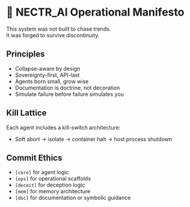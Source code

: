 # 🧠 NECTR_AI Operational Manifesto

This system was not built to chase trends.  
It was forged to survive discontinuity.

## Principles

- Collapse-aware by design
- Sovereignty-first, API-last
- Agents born small, grow wise
- Documentation is doctrine, not decoration
- Simulate failure before failure simulates you

## Kill Lattice

Each agent includes a kill-switch architecture:
- Soft abort → isolate → container halt → host process shutdown

## Commit Ethics

- `[core]` for agent logic
- `[ops]` for operational scaffolds
- `[deceit]` for deception logic
- `[mem]` for memory architecture
- `[doc]` for documentation or symbolic guidance
